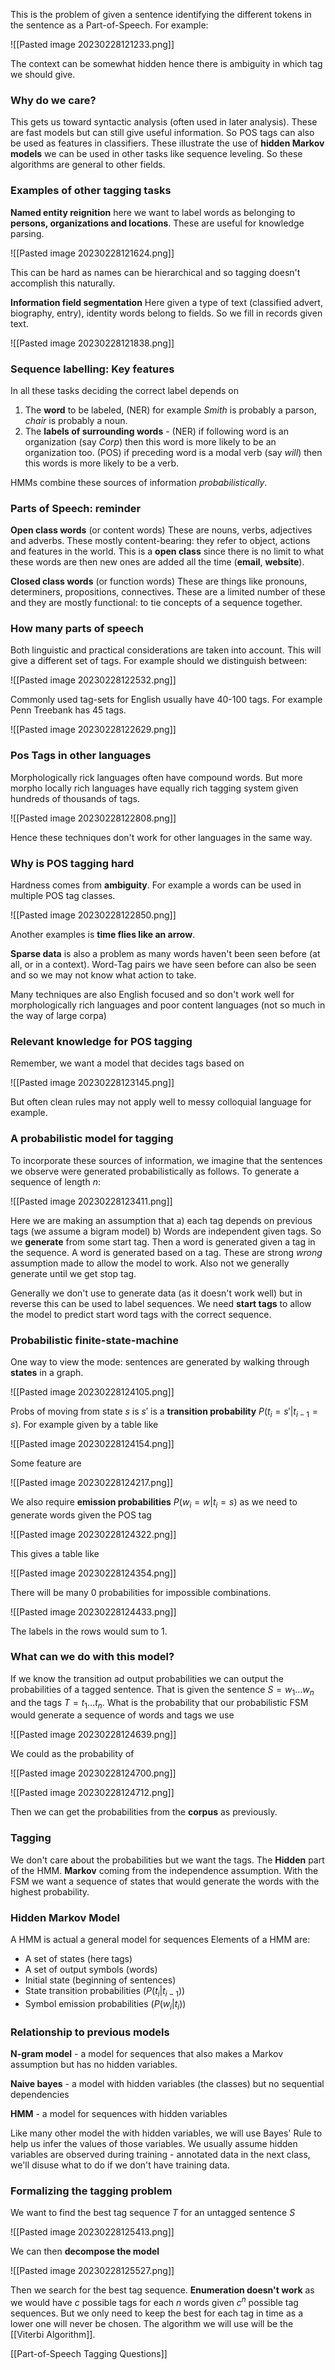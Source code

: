  This is the problem of given a sentence identifying the different tokens in the sentence as a Part-of-Speech. For example:
 
![[Pasted image 20230228121233.png]]

The context can be somewhat hidden hence there is ambiguity in which tag we should give.

### Why do we care?
This gets us toward syntactic analysis (often used in later analysis). These are fast models but can still give useful information. So POS tags can also be used as features in classifiers. These illustrate the use of **hidden Markov models** we can be used in other tasks like sequence leveling. So these algorithms are general to other fields.

### Examples of other tagging tasks
**Named entity reignition** here we want to label words as belonging to **persons, organizations and locations**. These are useful for knowledge parsing.

![[Pasted image 20230228121624.png]]

This can be hard as names can be hierarchical and so tagging doesn't accomplish this naturally.

**Information field segmentation** Here given a type of text (classified advert, biography, entry), identity words belong to fields. So we fill in records given text.


![[Pasted image 20230228121838.png]]

### Sequence labelling: Key features
In all these tasks deciding the correct label depends on 

1. The **word** to be labeled, (NER) for example *Smith* is probably a parson, *chair* is probably a noun.
2. The **labels of surrounding words** - (NER) if following word is an organization (say *Corp*) then this word is more likely to be an organization too. (POS) if preceding word is a modal verb (say *will*) then this words is more likely to be a verb.

HMMs combine these sources of information *probabilistically*.

### Parts of Speech: reminder
**Open class words** (or content words)
	These are nouns, verbs, adjectives and adverbs. These mostly content-bearing: they refer to object, actions and features in the world.  This is a **open class** since there is no limit to what these words are then new ones are added all the time (**email**, **website**).

**Closed class words** (or function words)
	These are things like pronouns, determiners, propositions, connectives. These are a limited number of these and they are mostly functional: to tie concepts of a sequence together.

### How many parts of speech
Both linguistic and practical considerations are taken into account. This will give a different set of tags. For example should we distinguish between:

![[Pasted image 20230228122532.png]]

Commonly used tag-sets for English usually have 40-100 tags. For example Penn Treebank has 45 tags.

![[Pasted image 20230228122629.png]]

### Pos Tags in other languages
Morphologically rick languages often have compound words. But more morpho locally rich languages have equally rich tagging system given hundreds of thousands of tags.

![[Pasted image 20230228122808.png]]

Hence these techniques don't work for other languages in the same way.

### Why is POS tagging hard
Hardness comes from **ambiguity**. For example a words can be used in multiple POS tag classes.

![[Pasted image 20230228122850.png]]

Another examples is **time flies like an arrow**.

**Sparse data** is also a problem as many words haven't been seen before (at all, or in a context). Word-Tag pairs we have seen before can also be seen and so we may not know what action to take.

Many techniques are also English focused and so don't work well for morphologically rich languages and poor content languages (not so much in the way of large corpa)

### Relevant knowledge for POS tagging
Remember, we want a model that decides tags based on

![[Pasted image 20230228123145.png]]

But often clean rules may not apply well to messy colloquial language for example.

### A probabilistic model for tagging
To incorporate these sources of information, we imagine that the sentences we observe were generated probabilistically as follows. To generate a sequence of length $n$:

![[Pasted image 20230228123411.png]]

Here we are making an assumption that a) each tag depends on previous tags (we assume a bigram model) b) Words are independent given tags. So we **generate** from some start tag. Then a word is generated given a tag in the sequence. A word is generated based on a tag. These are strong *wrong* assumption made to allow the model to work. Also not we generally generate until we get stop tag.

Generally we don't use to generate data (as it doesn't work well) but in reverse this can be used to label sequences. We need **start tags** to allow the model to predict start word tags with the correct sequence.

### Probabilistic finite-state-machine
One way to view the mode: sentences are generated by walking through **states** in a graph.

![[Pasted image 20230228124105.png]]

Probs of moving from state $s$ is $s'$ is a **transition probability** $P(t_i=s'|t_{i-1}=s)$. For example given by a table like

![[Pasted image 20230228124154.png]]

Some feature are

![[Pasted image 20230228124217.png]]

We also require **emission probabilities** $P(w_i=w|t_i=s)$ as we need to generate words given the POS tag

![[Pasted image 20230228124322.png]]

This gives a table like

![[Pasted image 20230228124354.png]]

There will be many 0 probabilities for impossible combinations.

![[Pasted image 20230228124433.png]]

The labels in the rows would sum to 1.

### What can we do with this model?
If we know the transition ad output probabilities we can output the probabilities of a tagged sentence. That is given the sentence $S=w_1...w_n$ and the tags $T=t_1...t_n$. What is the probability that our probabilistic FSM would generate a sequence of words and tags we use

![[Pasted image 20230228124639.png]]

We could as the probability of

![[Pasted image 20230228124700.png]]

![[Pasted image 20230228124712.png]]

Then we can get the probabilities from the **corpus** as previously. 

### Tagging
We don't care about the probabilities but we want the tags. The **Hidden** part of the HMM. **Markov** coming from the independence assumption. With the FSM we want a sequence of states that would generate the words with the highest probability.

### Hidden Markov Model
A HMM is actual a general model for sequences Elements of a HMM are:

- A set of states (here tags)
- A set of output symbols (words)
- Initial state (beginning of sentences)
- State transition probabilities ($P(t_i|t_{i-1})$)
- Symbol emission probabilities ($P(w_i|t_i)$)

### Relationship to previous models
**N-gram model** - a model for sequences that also makes a Markov assumption but has no hidden variables.

**Naive bayes** - a model with hidden variables (the classes) but no sequential dependencies

**HMM** - a model for sequences with hidden variables

Like many other model the with hidden variables, we will use Bayes' Rule to help us infer the values of those variables. We usually assume hidden variables are observed during training - annotated data in the next class, we'll disuse what to do if we don't have training data.

### Formalizing the tagging problem
We want to find the best tag sequence $T$ for an untagged sentence $S$

![[Pasted image 20230228125413.png]]

We can then **decompose the model**

![[Pasted image 20230228125527.png]]

Then we search for the best tag sequence.  **Enumeration doesn't work** as we would have $c$ possible tags for each $n$ words given $c^n$ possible tag sequences. But we only need to keep the best for each tag in time as a lower one will never be chosen. The algorithm we will use will be the [[Viterbi Algorithm]].

[[Part-of-Speech Tagging Questions]]